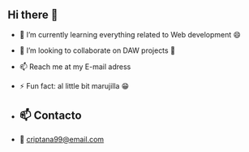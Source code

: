 ## Hi there 👋


- 🌱 I’m currently learning everything related to Web development 😄
- 👯 I’m looking to collaborate on DAW projects 🤝
- 📫 Reach me at my E-mail adress
- ⚡ Fun fact: al little bit marujilla 😁

- ## 📫 Contacto

- 📧 [criptana99@email.com](mailto:criptana99@email.com)


<!--
**laMariCrip/laMariCrip** is a ✨ _special_ ✨ repository because its `README.md` (this file) appears on your GitHub profile.

Here are some ideas to get you started:

- 🔭 I’m currently working on ...
- 🌱 I’m currently learning ...
- 👯 I’m looking to collaborate on ...
- 🤔 I’m looking for help with ...
- 💬 Ask me about ...
- 📫 How to reach me: ...
- 😄 Pronouns: ...
- ⚡ Fun fact: ...
-->

